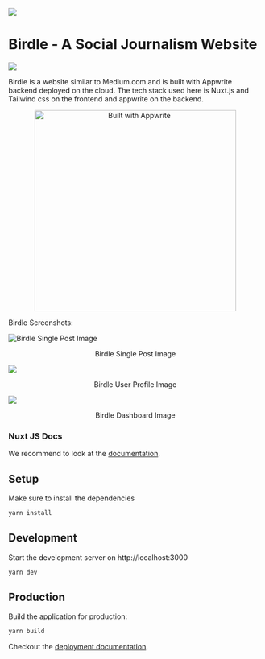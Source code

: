 <p align="left">
  <img src="https://res.cloudinary.com/sahil-patel/image/upload/v1651819288/finocrunch/appwritehack/Birdle_2_bu33c2.png">
</p>

# Birdle - A Social Journalism Website

![](https://res.cloudinary.com/sahil-patel/image/upload/v1651563658/finocrunch/appwritehack/appwritehack-image_srqpii.png)

Birdle is a website similar to Medium.com and is built with Appwrite backend deployed on the cloud. The tech stack used here is Nuxt.js and Tailwind css on the frontend and appwrite on the backend.

<p align="center">
  <img width="400px" src="https://appwrite.io/images-ee/press/badge-pink-button.svg" alt="Built with Appwrite">
</p>
Birdle Screenshots:

![](https://res.cloudinary.com/sahil-patel/image/upload/v1650719814/finocrunch/appwritehack/single_post_czigaw.png "Birdle Single Post Image")

<p align="center">
Birdle Single Post Image
</p>

![](https://res.cloudinary.com/sahil-patel/image/upload/v1650718093/finocrunch/appwritehack/author_xrbtih.png)

<p align="center">
Birdle User Profile Image
</p>

![](https://res.cloudinary.com/sahil-patel/image/upload/v1651566403/finocrunch/appwritehack/screely-1651566392638_reuzi1.png)

<p align="center">
Birdle Dashboard Image
</p>

### Nuxt JS Docs

We recommend to look at the [documentation](https://v3.nuxtjs.org).

## Setup

Make sure to install the dependencies

```bash
yarn install
```

## Development

Start the development server on http://localhost:3000

```bash
yarn dev
```

## Production

Build the application for production:

```bash
yarn build
```

Checkout the [deployment documentation](https://v3.nuxtjs.org/docs/deployment).
